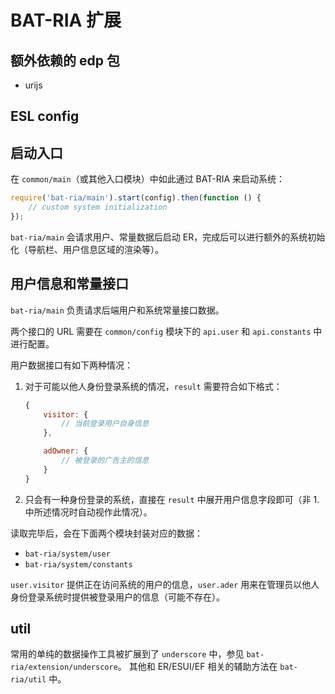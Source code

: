 # BAT-RIA 扩展

## 额外依赖的 edp 包

* urijs

## ESL config

## 启动入口

在 `common/main`（或其他入口模块）中如此通过 BAT-RIA 来启动系统：
```javascript
require('bat-ria/main').start(config).then(function () {
    // custom system initialization
});
```
`bat-ria/main` 会请求用户、常量数据后启动 ER，完成后可以进行额外的系统初始化（导航栏、用户信息区域的渲染等）。

## 用户信息和常量接口

`bat-ria/main` 负责请求后端用户和系统常量接口数据。

两个接口的 URL 需要在 `common/config` 模块下的 `api.user` 和 `api.constants` 中进行配置。

用户数据接口有如下两种情况：

1. 对于可能以他人身份登录系统的情况，`result` 需要符合如下格式：

    ```javascript
    {
        visitor: {
            // 当前登录用户自身信息
        },

        adOwner: {
            // 被登录的广告主的信息
        }
    }
    ```

2. 只会有一种身份登录的系统，直接在 `result` 中展开用户信息字段即可（非 1. 中所述情况时自动视作此情况）。

读取完毕后，会在下面两个模块封装对应的数据：

* `bat-ria/system/user`
* `bat-ria/system/constants`

`user.visitor` 提供正在访问系统的用户的信息，`user.ader` 用来在管理员以他人身份登录系统时提供被登录用户的信息（可能不存在）。


## util

常用的单纯的数据操作工具被扩展到了 `underscore` 中，参见 `bat-ria/extension/underscore`。
其他和 ER/ESUI/EF 相关的辅助方法在 `bat-ria/util` 中。
